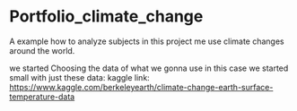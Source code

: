 # Portfolio_climate_change
A example how to analyze subjects in this project me use climate changes around the world. 

we started Choosing the data of what we gonna use in this case we started small with just these data:
kaggle link: https://www.kaggle.com/berkeleyearth/climate-change-earth-surface-temperature-data 
